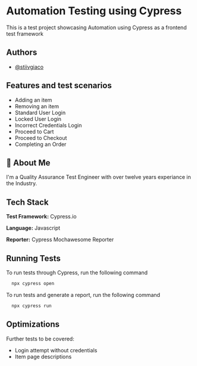 
# Automation Testing using Cypress

This is a test project showcasing Automation using Cypress as a frontend test framework


## Authors

- [@stiivgiaco](https://github.com/stiivgiaco)


## Features and test scenarios

- Adding an item
- Removing an item
- Standard User Login
- Locked User Login
- Incorrect Credentials Login
- Proceed to Cart
- Proceed to Checkout
- Completing an Order


## 🚀 About Me
I'm a Quality Assurance Test Engineer with over twelve years experiance in the Industry.


## Tech Stack

**Test Framework:** Cypress.io

**Language:** Javascript

**Reporter:** Cypress Mochawesome Reporter




## Running Tests

To run tests through Cypress, run the following command

```bash
  npx cypress open
```

To run tests and generate a report, run the following command

```bash
  npx cypress run
```





## Optimizations

Further tests to be covered:

- Login attempt without credentials
- Item page descriptions